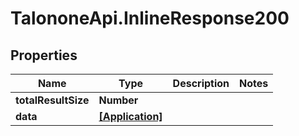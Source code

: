# TalononeApi.InlineResponse200

## Properties
Name | Type | Description | Notes
------------ | ------------- | ------------- | -------------
**totalResultSize** | **Number** |  | 
**data** | [**[Application]**](Application.md) |  | 



